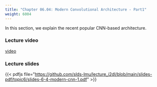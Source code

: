 ```yaml
---
title: "Chapter 06.04: Modern Convolutional Architecture - Part1"
weight: 6004
---
```

In this section, we explain the recent popular CNN-based architecture.

<!--more-->

### Lecture video

[video](https://drive.google.com/file/d/1eSrsGhMvivSinIpk4izKROBOJE8rHIEd/view?usp=sharing)

### Lecture slides

{{< pdfjs file="https://github.com/slds-lmu/lecture_i2dl/blob/main/slides-pdf/topic6/slides-6-4-modern-cnn-1.pdf" >}}

